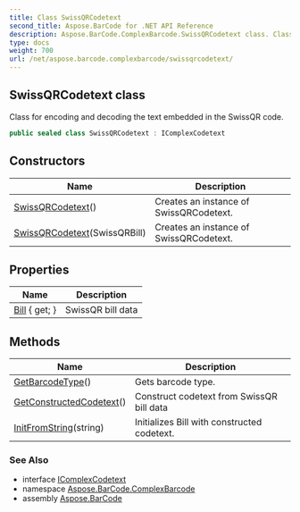 ```yaml
---
title: Class SwissQRCodetext
second_title: Aspose.BarCode for .NET API Reference
description: Aspose.BarCode.ComplexBarcode.SwissQRCodetext class. Class for encoding and decoding the text embedded in the SwissQR code
type: docs
weight: 700
url: /net/aspose.barcode.complexbarcode/swissqrcodetext/
---
```

## SwissQRCodetext class

Class for encoding and decoding the text embedded in the SwissQR code.

```csharp
public sealed class SwissQRCodetext : IComplexCodetext
```

## Constructors

| Name | Description |
| --- | --- |
| [SwissQRCodetext](swissqrcodetext/#constructor)() | Creates an instance of SwissQRCodetext. |
| [SwissQRCodetext](swissqrcodetext/#constructor_1)(SwissQRBill) | Creates an instance of SwissQRCodetext. |

## Properties

| Name | Description |
| --- | --- |
| [Bill](../../aspose.barcode.complexbarcode/swissqrcodetext/bill/) { get; } | SwissQR bill data |

## Methods

| Name | Description |
| --- | --- |
| [GetBarcodeType](../../aspose.barcode.complexbarcode/swissqrcodetext/getbarcodetype/)() | Gets barcode type. |
| [GetConstructedCodetext](../../aspose.barcode.complexbarcode/swissqrcodetext/getconstructedcodetext/)() | Construct codetext from SwissQR bill data |
| [InitFromString](../../aspose.barcode.complexbarcode/swissqrcodetext/initfromstring/)(string) | Initializes Bill with constructed codetext. |

### See Also

* interface [IComplexCodetext](../icomplexcodetext/)
* namespace [Aspose.BarCode.ComplexBarcode](../../aspose.barcode.complexbarcode/)
* assembly [Aspose.BarCode](../../)


